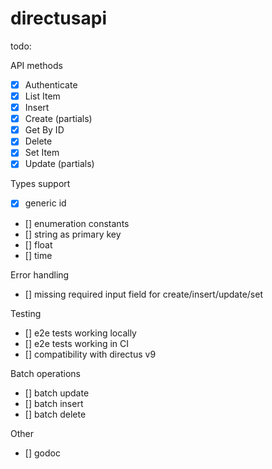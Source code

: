 # directusapi

todo:

API methods

- [x] Authenticate
- [x] List Item
- [x] Insert
- [x] Create (partials)
- [x] Get By ID
- [x] Delete
- [x] Set Item
- [x] Update (partials)

Types support

- [x] generic id
- [] enumeration constants
- [] string as primary key
- [] float
- [] time

Error handling

- [] missing required input field for create/insert/update/set

Testing

- [] e2e tests working locally
- [] e2e tests working in CI
- [] compatibility with directus v9

Batch operations

- [] batch update
- [] batch insert
- [] batch delete

Other

- [] godoc
